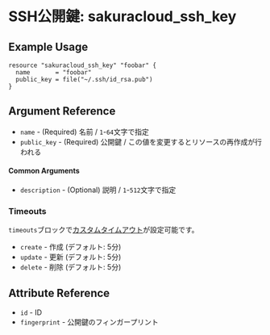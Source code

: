 # SSH公開鍵: sakuracloud_ssh_key

## Example Usage

```hcl
resource "sakuracloud_ssh_key" "foobar" {
  name       = "foobar"
  public_key = file("~/.ssh/id_rsa.pub")
}
```

## Argument Reference

* `name` - (Required) 名前 / `1`-`64`文字で指定
* `public_key` - (Required) 公開鍵 / この値を変更するとリソースの再作成が行われる

#### Common Arguments

* `description` - (Optional) 説明 / `1`-`512`文字で指定

### Timeouts

`timeouts`ブロックで[カスタムタイムアウト](https://www.terraform.io/docs/configuration/resources.html#operation-timeouts)が設定可能です。  

* `create` - 作成 (デフォルト: 5分)
* `update` - 更新 (デフォルト: 5分)
* `delete` - 削除 (デフォルト: 5分)

## Attribute Reference

* `id` - ID
* `fingerprint` - 公開鍵のフィンガープリント

